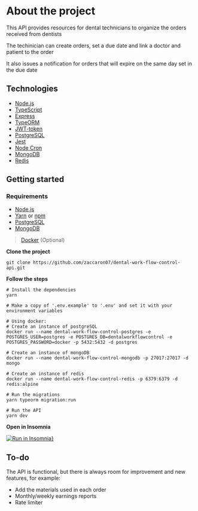 # About the project

This API provides resources for dental technicians to organize the orders received from dentists

The techinician can create orders, set a due date and link a doctor and patient to the order

It also issues a notification for orders that will expire on the same day set in the due date

## Technologies

- [Node.js](https://nodejs.org/en/)
- [TypeScript](https://www.typescriptlang.org/)
- [Express](https://expressjs.com)
- [TypeORM](https://typeorm.io/#/)
- [JWT-token](https://jwt.io/)
- [PostgreSQL](https://www.postgresql.org/)
- [Jest](https://jestjs.io/)
- [Node Cron](https://github.com/node-cron/node-cron)
- [MongoDB](https://www.mongodb.com/)
- [Redis](https://redis.io/)

## Getting started

### Requirements

- [Node.js](https://nodejs.org/en/)
- [Yarn](https://classic.yarnpkg.com/lang/en/) or [npm](https://www.npmjs.com/)
- [PostgreSQL](https://www.postgresql.org/)
- [MongoDB](https://www.mongodb.com/)
> [Docker](https://www.docker.com/) (Optional)

**Clone the project**
```
git clone https://github.com/zaccaron07/dental-work-flow-control-api.git
```

**Follow the steps**

```
# Install the dependencies
yarn

# Make a copy of '.env.example' to '.env' and set it with your environment variables

# Using docker:
# Create an instance of postgreSQL
docker run --name dental-work-flow-control-postgres -e POSTGRES_USER=postgres -e POSTGRES_DB=dentalworkflowcontrol -e POSTGRES_PASSWORD=docker -p 5432:5432 -d postgres

# Create an instance of mongoDB
docker run --name dental-work-flow-control-mongodb -p 27017:27017 -d mongo

# Create an instance of redis
docker run --name dental-work-flow-control-redis -p 6379:6379 -d redis:alpine

# Run the migrations
yarn typeorm migration:run

# Run the API
yarn dev
```

**Open in Insomnia**

[![Run in Insomnia}](https://insomnia.rest/images/run.svg)](https://insomnia.rest/run/?label=Dental%20Work%20Flow%20Control%20API&uri=https%3A%2F%2Fraw.githubusercontent.com%2Fzaccaron07%2Fdental-work-flow-control-api%2Fmain%2FInsomnia_Dental_API.json)

## To-do

The API is functional, but there is always room for improvement and new features, for example:
- Add the materials used in each order
- Monthly/weekly earnings reports
- Rate limiter
